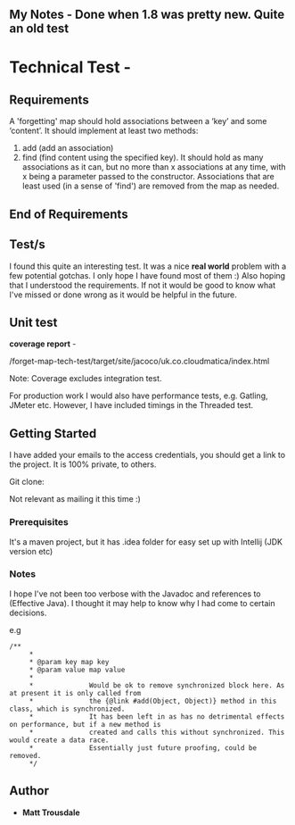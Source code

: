 
## My Notes - Done when 1.8 was pretty new. Quite an old test

# Technical Test -

## Requirements
A 'forgetting' map should hold associations between a ‘key’ and some ‘content’. It should implement
at least two methods:
1. add (add an association)
2. find (find content using the specified key).
It should hold as many associations as it can, but no more than x associations at any time, with x being
a parameter passed to the constructor. Associations that are least used (in a sense of 'find') are
removed from the map as needed.

## End of Requirements

## Test/s

I found this quite an interesting test. It was a nice **real world** problem with a few potential
gotchas. I only hope I have found most of them :) Also hoping that I understood the requirements.
If not it would be good to know what I've missed or done wrong as it would be helpful in the future. 

## Unit test

**coverage report** - 

/forget-map-tech-test/target/site/jacoco/uk.co.cloudmatica/index.html

Note: Coverage excludes integration test.

For production work I would also have performance tests, e.g. Gatling, JMeter etc. However, I have
included timings in the Threaded test.


## Getting Started

I have added your emails to the access credentials, you should get a link to the project.
It is 100% private, to others.

Git clone:
 
 Not relevant as mailing it this time :) 

### Prerequisites

It's a maven project, but it has .idea folder for easy set up with Intellij (JDK version etc)

### Notes

I hope I've not been too verbose with the Javadoc and references to (Effective Java).
I thought it may help to know why I had come to certain decisions. 

e.g

```
/**
     *
     * @param key map key
     * @param value map value
     *
     *              Would be ok to remove synchronized block here. As at present it is only called from
     *              the {@link #add(Object, Object)} method in this class, which is synchronized.
     *              It has been left in as has no detrimental effects on performance, but if a new method is
     *              created and calls this without synchronized. This would create a data race.
     *              Essentially just future proofing, could be removed.
     */
```

## Author

* **Matt Trousdale**

